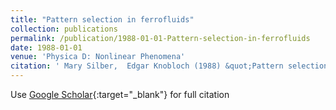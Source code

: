 ```yaml
---
title: "Pattern selection in ferrofluids"
collection: publications
permalink: /publication/1988-01-01-Pattern-selection-in-ferrofluids
date: 1988-01-01
venue: 'Physica D: Nonlinear Phenomena'
citation: ' Mary Silber,  Edgar Knobloch (1988) &quot;Pattern selection in ferrofluids.&quot; <i>Physica D: Nonlinear Phenomena</i>. 30, 83--98.'
---
```

Use [Google Scholar](https://scholar.google.com/scholar?q=Pattern+selection+in+ferrofluids){:target="_blank"} for full citation